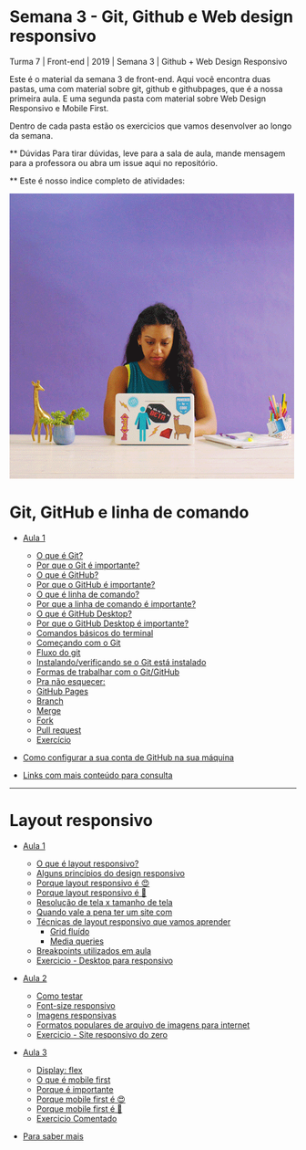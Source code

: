 # Semana 3 - Git, Github e Web design responsivo
Turma 7 | Front-end | 2019 | Semana 3 | Github + Web Design Responsivo

Este é o material da semana 3 de front-end. Aqui você encontra duas pastas, uma com material sobre git, github e githubpages, que é a nossa primeira aula. E uma segunda pasta com material sobre Web Design Responsivo e Mobile First.

Dentro de cada pasta estão os exercicios que vamos desenvolver ao longo da semana.

** Dúvidas
Para tirar dúvidas, leve para a sala de aula, mande mensagem para a professora ou abra um issue aqui no repositório.

** Este é nosso indice completo de atividades:

![yassss](yasssss.gif)

# Git, GitHub e linha de comando

* [Aula 1](#aula-1)
    * [O que é Git?](https://github.com/reprograma/Git-Github-e-Responsivo/tree/master/Git%20e%20Github/aula%201#o-que-é-git)
    * [Por que o Git é importante?](https://github.com/reprograma/Git-Github-e-Responsivo/tree/master/Git%20e%20Github/aula%201#por-que-o-git-é-importante)
    * [O que é GitHub?](https://github.com/reprograma/Git-Github-e-Responsivo/tree/master/Git%20e%20Github/aula%201#o-que-é-github)
    * [Por que o GitHub é importante?](https://github.com/reprograma/Git-Github-e-Responsivo/tree/master/Git%20e%20Github/aula%201#por-que-o-github-é-importante)
    * [O que é linha de comando?](https://github.com/reprograma/Git-Github-e-Responsivo/tree/master/Git%20e%20Github/aula%201#o-que-é-linha-de-comando)
    * [Por que a linha de comando é importante?](https://github.com/reprograma/Git-Github-e-Responsivo/tree/master/Git%20e%20Github/aula%201#por-que-a-linha-de-comando-é-importante)
    * [O que é GitHub Desktop?](https://github.com/reprograma/Git-Github-e-Responsivo/tree/master/Git%20e%20Github/aula%201#o-que-é-github-desktop)
    * [Por que o GitHub Desktop é importante?](https://github.com/reprograma/Git-Github-e-Responsivo/tree/master/Git%20e%20Github/aula%201#por-que-o-github-desktop-é-importante)
    * [Comandos básicos do terminal](https://github.com/reprograma/Git-Github-e-Responsivo/tree/master/Git%20e%20Github/aula%201#comandos-básicos-do-terminal)
    * [Começando com o Git](https://github.com/reprograma/Git-Github-e-Responsivo/tree/master/Git%20e%20Github/aula%201#comecando-com-o-git)
    * [Fluxo do git](https://github.com/reprograma/Git-Github-e-Responsivo/tree/master/Git%20e%20Github/aula%201#fluxo-do-git)
    * [Instalando/verificando se o Git está instalado](https://github.com/reprograma/Git-Github-e-Responsivo/tree/master/Git%20e%20Github/aula%201#instalandoverificando-se-o-git-está-instalado)
    * [Formas de trabalhar com o Git/GitHub](https://github.com/reprograma/Git-Github-e-Responsivo/tree/master/Git%20e%20Github/aula%201#formas-de-trabalhar-com-o-gitgithub)
    * [Pra não esquecer:](https://github.com/reprograma/Git-Github-e-Responsivo/tree/master/Git%20e%20Github/aula%201#pra-nao-esquecer)
    * [GitHub Pages](https://github.com/reprograma/Git-Github-e-Responsivo/tree/master/Git%20e%20Github/aula%201#github-pages)
    * [Branch](https://github.com/reprograma/Git-Github-e-Responsivo/tree/master/Git%20e%20Github/aula%201#branch)
    * [Merge](https://github.com/reprograma/Git-Github-e-Responsivo/tree/master/Git%20e%20Github/aula%201#merge)
    * [Fork](https://github.com/reprograma/Git-Github-e-Responsivo/tree/master/Git%20e%20Github/aula%201#fork)
    * [Pull request](https://github.com/reprograma/Git-Github-e-Responsivo/tree/master/Git%20e%20Github/aula%201#pull-request)
    * [Exercício](https://github.com/reprograma/Git-Github-e-Responsivo/tree/master/Git%20e%20Github/aula%201#exercicio-página-pessoal)
    
* [Como configurar a sua conta de GitHub na sua máquina](https://github.com/reprograma/Git-Github-e-Responsivo/tree/master/Git%20e%20Github/aula%201#como-configurara-a-sua-conta-de-GitHub-na-sua-máquina)
* [Links com mais conteúdo para consulta](https://github.com/reprograma/Git-Github-e-Responsivo/tree/master/Git%20e%20Github/aula%201#links-com-mais-conteúdo-para-consulta)

***

# Layout responsivo

* [Aula 1](https://github.com/reprograma/Git-Github-e-Responsivo/tree/master/Responsivo#aula-1)
  * [O que é layout responsivo?](https://github.com/reprograma/Git-Github-e-Responsivo/tree/master/Responsivo#o-que-é-layout-responsivo)
  * [Alguns princípios do design responsivo](https://github.com/reprograma/Git-Github-e-Responsivo/tree/master/Responsivo#alguns-princípios-do-design-responsivo)
  * [Porque layout responsivo é 😍 ](https://github.com/reprograma/Git-Github-e-Responsivo/tree/master/Responsivo#porque-layout-responsivo-é-)
  * [Porque layout responsivo é 🤦 ](https://github.com/reprograma/Git-Github-e-Responsivo/tree/master/Responsivo#porque-layout-responsivo-é--1)
  * [Resolução de tela x tamanho de tela](https://github.com/reprograma/Git-Github-e-Responsivo/tree/master/Responsivo#resolução-de-tela-x-tamanho-de-tela)
  * [Quando vale a pena ter um site com](https://github.com/reprograma/Git-Github-e-Responsivo/tree/master/Responsivo#quando-vale-a-pena-ter-um-site-com)
  * [Técnicas de layout responsivo que vamos aprender](https://github.com/reprograma/Git-Github-e-Responsivo/tree/master/Responsivo#técnicas-de-layout-responsivo-que-vamos-aprender)
    * [Grid fluído](https://github.com/reprograma/Git-Github-e-Responsivo/tree/master/Responsivo#grid-fluído)
    * [Media queries](https://github.com/reprograma/Git-Github-e-Responsivo/tree/master/Responsivo#media-queries)
  * [Breakpoints utilizados em aula](https://github.com/reprograma/Git-Github-e-Responsivo/tree/master/Responsivo#para-facilitar-a-nossa-vida-em-aula-nós-vamos-utilizar-os-seguintes-breakpoints)
  * [Exercicio - Desktop para responsivo](https://github.com/reprograma/Git-Github-e-Responsivo/tree/master/Responsivo/aula%201)

* [Aula 2](https://github.com/reprograma/Git-Github-e-Responsivo/tree/master/Responsivo#aula-2)
  * [Como testar](https://github.com/reprograma/Git-Github-e-Responsivo/tree/master/Responsivo#como-testar)
  * [Font-size responsivo](https://github.com/reprograma/Git-Github-e-Responsivo/tree/master/Responsivo#font-size-responsivo)
  * [Imagens responsivas](https://github.com/reprograma/Git-Github-e-Responsivo/tree/master/Responsivo#imagens-responsivas)
  * [Formatos populares de arquivo de imagens para internet](https://github.com/reprograma/Git-Github-e-Responsivo/tree/master/Responsivo#formatos-populares-de-arquivo-de-imagens-para-internet)
  * [Exercicio - Site responsivo do zero](https://github.com/mariaritacasagrande/Git-Github-e-Web-Design-Responsivo/tree/master/Responsivo/aula%201)

* [Aula 3](https://github.com/reprograma/Git-Github-e-Responsivo/tree/master/Responsivo#aula-3)
  * [Display: flex](https://github.com/reprograma/Git-Github-e-Responsivo/tree/master/Responsivo#display-flex)
  * [O que é mobile first](https://github.com/reprograma/Git-Github-e-Responsivo/tree/master/Responsivo#o-que-é-mobile-first)
  * [Porque é importante](https://github.com/reprograma/Git-Github-e-Responsivo/tree/master/Responsivo#porque-é-importante)
  * [Porque mobile first é 😍](https://github.com/reprograma/Git-Github-e-Responsivo/tree/master/Responsivo#porque-mobile-first-é-)
  * [Porque mobile first é 🤦‍](https://github.com/reprograma/Git-Github-e-Responsivo/tree/master/Responsivo#porque-mobile-first-é--1)
  * [Exercicio Comentado](https://github.com/reprograma/Git-Github-e-Responsivo/tree/master/Responsivo#exercicio-comentado)



* [Para saber mais](https://github.com/reprograma/Git-Github-e-Responsivo/tree/master/Responsivo#para-saber-mais)



